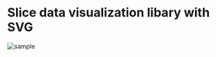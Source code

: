 # Slice data visualization libary with SVG 

![sample](https://github.com/akageyama/slice-svg/assets/17426293/0c694a11-3d12-4e25-b534-34c45310288e)
